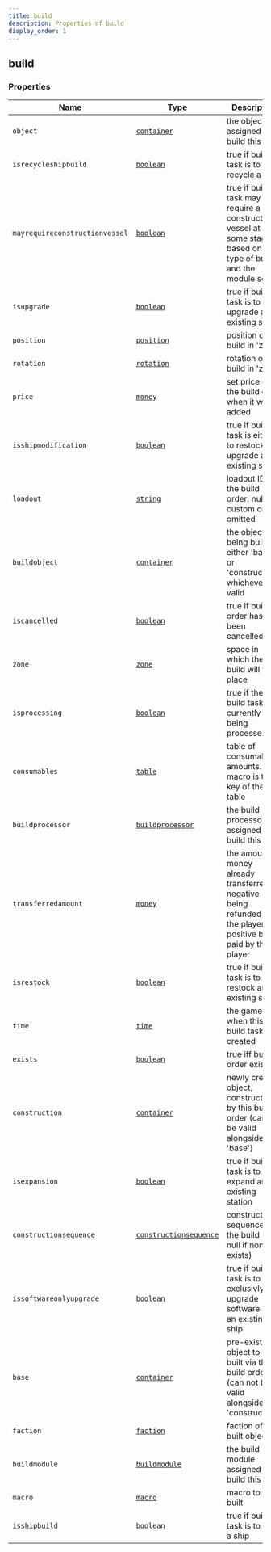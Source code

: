 ```yaml
---
title: build
description: Properties of build
display_order: 1
---
```


## build

### Properties

| Name | Type | Description | Origin |
|------|------|-------------|--------|
| `object` | [`container`](./container.md) | the object assigned to build this task | (this) |
| `isrecycleshipbuild` | [`boolean`](./boolean.md) | true if build task is to recycle a ship | (this) |
| `mayrequireconstructionvessel` | [`boolean`](./boolean.md) | true if build task may require a construction vessel at some stage, based on the type of build and the module set | (this) |
| `isupgrade` | [`boolean`](./boolean.md) | true if build task is to upgrade an existing ship | (this) |
| `position` | [`position`](./position.md) | position of the build in 'zone' | (this) |
| `rotation` | [`rotation`](./rotation.md) | rotation of the build in 'zone' | (this) |
| `price` | [`money`](./money.md) | set price of the build order when it was added | (this) |
| `isshipmodification` | [`boolean`](./boolean.md) | true if build task is either to restock or upgrade an existing ship | (this) |
| `loadout` | [`string`](./string.md) | loadout ID of the build order. null if custom or omitted | (this) |
| `buildobject` | [`container`](./container.md) | the object being built. either 'base' or 'construction', whichever is valid | (this) |
| `iscancelled` | [`boolean`](./boolean.md) | true if build order has been cancelled | (this) |
| `zone` | [`zone`](./zone.md) | space in which the build will take place | (this) |
| `isprocessing` | [`boolean`](./boolean.md) | true if the build task is currently being processed | (this) |
| `consumables` | [`table`](./table.md) | table of consumable amounts. macro is the key of the table | (this) |
| `buildprocessor` | [`buildprocessor`](./buildprocessor.md) | the build processor assigned to build this task | (this) |
| `transferredamount` | [`money`](./money.md) | the amount of money already transferred, negative being refunded to the player, positive being paid by the player | (this) |
| `isrestock` | [`boolean`](./boolean.md) | true if build task is to restock an existing ship | (this) |
| `time` | [`time`](./time.md) | the gametime when this build task was created | (this) |
| `exists` | [`boolean`](./boolean.md) | true iff build order exists | (this) |
| `construction` | [`container`](./container.md) | newly created object, constructed by this build order (can not be valid alongside 'base') | (this) |
| `isexpansion` | [`boolean`](./boolean.md) | true if build task is to expand an existing station | (this) |
| `constructionsequence` | [`constructionsequence`](./constructionsequence.md) | construction sequence for the build (or null if none exists) | (this) |
| `issoftwareonlyupgrade` | [`boolean`](./boolean.md) | true if build task is to exclusivly upgrade software on an existing ship | (this) |
| `base` | [`container`](./container.md) | pre-existing object to be built via this build order (can not be valid alongside 'construction') | (this) |
| `faction` | [`faction`](./faction.md) | faction of the built object | (this) |
| `buildmodule` | [`buildmodule`](./buildmodule.md) | the build module assigned to build this task | (this) |
| `macro` | [`macro`](./macro.md) | macro to be built | (this) |
| `isshipbuild` | [`boolean`](./boolean.md) | true if build task is to build a ship | (this) |

